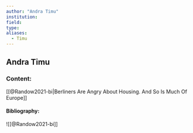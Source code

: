 ```yaml
---
author: "Andra Timu"
institution:
field:
type:
aliases:
  - Timu
---
```


## Andra Timu

### Content:
[[@Randow2021-bi|Berliners Are Angry About Housing. And So Is Much Of Europe]]

#### Bibliography:

![[@Randow2021-bi]]